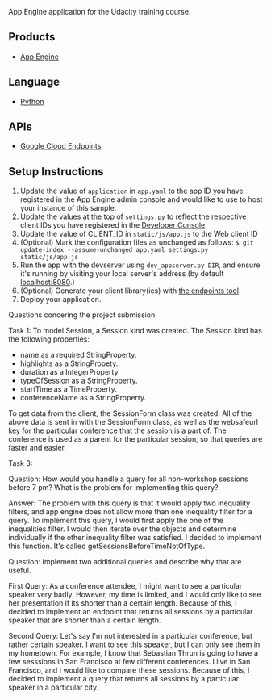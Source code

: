 App Engine application for the Udacity training course.

## Products
- [App Engine][1]

## Language
- [Python][2]

## APIs
- [Google Cloud Endpoints][3]

## Setup Instructions
1. Update the value of `application` in `app.yaml` to the app ID you
   have registered in the App Engine admin console and would like to use to host
   your instance of this sample.
1. Update the values at the top of `settings.py` to
   reflect the respective client IDs you have registered in the
   [Developer Console][4].
1. Update the value of CLIENT_ID in `static/js/app.js` to the Web client ID
1. (Optional) Mark the configuration files as unchanged as follows:
   `$ git update-index --assume-unchanged app.yaml settings.py static/js/app.js`
1. Run the app with the devserver using `dev_appserver.py DIR`, and ensure it's running by visiting your local server's address (by default [localhost:8080][5].)
1. (Optional) Generate your client library(ies) with [the endpoints tool][6].
1. Deploy your application.


[1]: https://developers.google.com/appengine
[2]: http://python.org
[3]: https://developers.google.com/appengine/docs/python/endpoints/
[4]: https://console.developers.google.com/
[5]: https://localhost:8080/
[6]: https://developers.google.com/appengine/docs/python/endpoints/endpoints_tool

Questions concering the project submission

Task 1: 
To model Session, a Session kind was created. The Session kind has the following properties:
-  name as a required StringProperty.
-  highlights as a StringPropety. 
 - duration as a IntegerProperty
 - typeOfSession as a StringProperty.
 - startTime as a TimeProperty. 
 - conferenceName as a StringProperty.

To get data from the client, the SessionForm class was created. All of the above data is sent in with the SessionForm class, as well as the websafeurl key for the particular conference that the session is a part of. The conference is used as a parent for the particular session, so that queries are faster and easier. 

Task 3: 

Question: How would you handle a query for all non-workshop sessions before 7 pm? What is the problem for implementing this query?

Answer: The problem with this query is that it would apply two inequality filters, and app engine does not allow more than one inequality filter for a query. To implement this query, I would first apply the one of the inequalities filter. I would then iterate over the objects and determine individually if the other inequality filter was satisfied. I decided to implement this function. It's called getSessionsBeforeTimeNotOfType.

Question: Implement two additional queries and describe why that are useful. 

First Query: As a conference attendee, I might want to see a particular speaker very badly. However, my time is limited, and I would only like to see her presentation if its shorter than a certain length. Because of this, I decided to implement an endpoint that returns all sessions by a particular speaker that are shorter than a certain length. 

Second Query: Let's say I'm not interested in a particular conference, but rather certain speaker. I want to see this speaker, but I can only see them in my hometown. For example, I know that Sebastian Thrun is going to have a few sesssions in San Francisco at few different conferences. I live in San Francisco, and I would like to compare these sessions. Because of this, I decided to implement a query that returns all sessions by a particular speaker in a particular city. 


